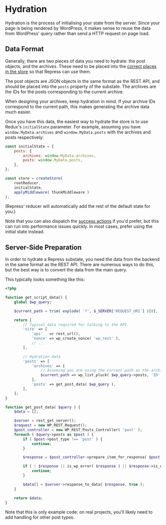 # Hydration

Hydration is the process of initialising your state from the server. Since your page is being rendered by WordPress, it makes sense to reuse the data from WordPress' query rather than send a HTTP request on page load.


## Data Format

Generally, there are two pieces of data you need to hydrate: the post objects, and the archives. These need to be placed into the [correct places in the store](internals.md) so that Repress can use them.

The post objects are JSON objects in the same format as the REST API, and should be placed into the `posts` property of the substate. The archives are the IDs for the posts corresponding to the current archive.

When designing your archives, keep hydration in mind. If your archive IDs correspond to the current path, this makes generating the archive data much easier.

Once you have this data, the easiest way to hydrate the store is to use Redux's `initialState` parameter. For example, assuming you have `window.MyData.archives` and `window.MyData.posts` with the archives and posts respectively:

```js
const initialState = {
	posts: {
		archives: window.MyData.archives,
		posts: window.MyData.posts,
	},
};

const store = createStore(
	rootReducer,
	initialState,
	applyMiddleware( thunkMiddleware )
);
```

(Repress' reducer will automatically add the rest of the default state for you.)

Note that you can also dispatch the [success actions](internals.md) if you'd prefer, but this can run into performance issues quickly. In most cases, prefer using the initial state instead.


## Server-Side Preparation

In order to hydrate a Repress substate, you need the data from the backend in the same format as the REST API. There are numerous ways to do this, but the best way is to convert the data from the main query.

This typically looks something like this:

```php
<?php

function get_script_data() {
	global $wp_query;

	$current_path = trim( explode( '?', $_SERVER['REQUEST_URI'] )[0], '/' );

	return [
		// Typical data required for talking to the API.
		'site' => [
			'api'   => rest_url(),
			'nonce' => wp_create_nonce( 'wp_rest' ),
			// ...
		],

		// Hydration data
		'posts' => [
			'archives' => [
				// Assuming you are using the current path as the archive ID:
				$current_path => wp_list_pluck( $wp_query->posts, 'ID' ),
			],
			'posts' => get_post_data( $wp_query ),
		],
	];
}

function get_post_data( $query ) {
	$data = [];

	$server = rest_get_server();
	$request = new WP_REST_Request();
	$post_controller = new WP_REST_Posts_Controller( 'post' );
	foreach ( $query->posts as $post ) {
		if ( $post->post_type !== 'post' ) {
			continue;
		}

		$response = $post_controller->prepare_item_for_response( $post, $request );

		if ( ! $response || is_wp_error( $response ) || $response->is_error() ) {
			continue;
		}

		$data[] = $server->response_to_data( $response, true );
	}

	return $data;
}
```

Note that this is only example code; on real projects, you'll likely need to add handling for other post types.
